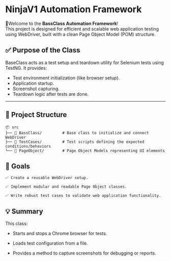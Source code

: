 # NinjaV1 Automation Framework

🧪Welcome to the **BassClass Automation Framework**!  
This project is designed for efficient and scalable web application testing using WebDriver, built with a clean Page Object Model (POM) structure.


## ✅ Purpose of the Class

BaseClass acts as a test setup and teardown utility for Selenium tests using TestNG. It provides:

- Test environment initialization (like browser setup).
- Application startup.
- Screenshot capturing.
- Teardown logic after tests are done.
---

## 📁 Project Structure


```
📦 src
├── 🧱 BassClass/         # Base class to initialize and connect WebDriver
├── 📄 TestCases/         # Test scripts defining the expected conditions/behaviors
└── 🧭 PageObject/        # Page Object Models representing UI elements
```

## 🎯 Goals
```
✅ Create a reusable WebDriver setup.

✅ Implement modular and readable Page Object classes.

✅ Write robust test cases to validate web application functionality.
```
## 💡 Summary

This class:

- Starts and stops a Chrome browser for tests.

- Loads test configuration from a file.

- Provides a method to capture screenshots for debugging or reports.

